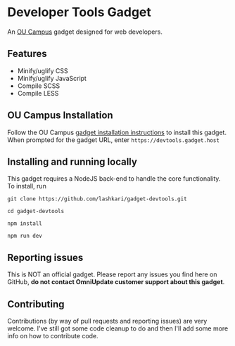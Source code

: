# Developer Tools Gadget
An [OU Campus](https://omniupdate.com/products/oucampus) gadget designed for web developers.

## Features
- Minify/uglify CSS
- Minify/uglify JavaScript
- Compile SCSS
- Compile LESS

## OU Campus Installation
Follow the OU Campus [gadget installation instructions](http://support.omniupdate.com/oucampus10/setup/gadgets/new-gadget.html) to install this gadget. When prompted for the gadget URL, enter `https://devtools.gadget.host`

## Installing and running locally
This gadget requires a NodeJS back-end to handle the core functionality. To install, run
```
git clone https://github.com/lashkari/gadget-devtools.git

cd gadget-devtools

npm install

npm run dev
```

## Reporting issues
This is NOT an official gadget. Please report any issues you find here on GitHub, **do not contact OmniUpdate customer support about this gadget**.

## Contributing
Contributions (by way of pull requests and reporting issues) are very welcome. I've still got some code cleanup to do and then I'll add some more info on how to contribute code.
